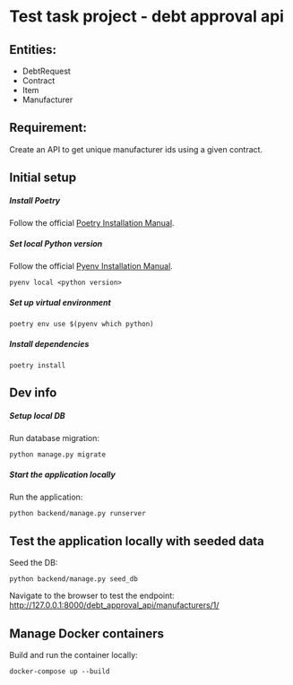 # Test task project - debt approval api
## Entities:
- DebtRequest
- Contract
- Item
- Manufacturer

## Requirement:
Create an API to get unique manufacturer ids using a given contract.

## Initial setup

##### Install Poetry

Follow the official [Poetry Installation Manual](https://python-poetry.org/docs/#installation).

##### Set local Python version

Follow the official [Pyenv Installation Manual](https://github.com/pyenv/pyenv#installation).

```shell
pyenv local <python version>
```

##### Set up virtual environment

```shell
poetry env use $(pyenv which python)
```

##### Install dependencies

```shell
poetry install
```

## Dev info

##### Setup local DB

Run database migration:

```shell
python manage.py migrate
```

##### Start the application locally

Run the application:

```shell
python backend/manage.py runserver
```

## Test the application locally with seeded data

Seed the DB:

```shell
python backend/manage.py seed_db
```

Navigate to the browser to test the endpoint:
http://127.0.0.1:8000/debt_approval_api/manufacturers/1/

## Manage Docker containers

Build and run the container locally:

```shell
docker-compose up --build
```


